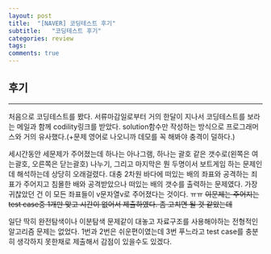 ```yaml
---
layout: post
title:  "[NAVER] 코딩테스트 후기"
subtitle:   "코딩테스트 후기"
categories: review
tags: 
comments: true
---
```



## 후기 
---

처음으로 코딩테스트를 봤다. 서류마감일로부터 거의 한달이 지나서 코딩테스트를 보라는 메일과 함께 codility링크를 받았다. solution함수만 작성하는 방식으로 프로그래머스와 거의 유사했다.(+문제 영어로 나오니까 데모를 꼭 해봐야 충격이 덜하다.) 

세시간동안 세문제가 주어졌는데 하나는 아나그램, 하나는 괄호 같은 갯수로(왼쪽은 여는괄호, 오른쪽은 닫는괄호) 나누기, 그리고 마지막은 뭔 두명이서 보트게임 하는 문제인데  해석하는데 상당히 오래걸렸다. 대충 2차원 바다에 떠있는 배의 좌표와 공격하는 죄표가 주어지고 침몰한 배와 공격받았으나 떠있는 배의 갯수를 출력하는 문제였다. 가장 귀찮았던 건 이 모든 좌표들이 v문자열v로 주어졌다는 것이다. ㅠㅠ ~~이문제는 주어지는 test case중 1개만 맞고 시간이 없어서 제출하였다. 좀 고치면 될 것 같았는데~~

일단 딱히 완전탐색이나 이분탐색 문제같이 대놓고 자료구조를 사용해야하는 전형적인 알고리즘 문제는 없었다. 1번과 2번은 쉬운편이였는데 3번 푸느라고 test case를 충분히 생각하지 못한채로 제출해서 감점이 있을수도 있겠다.  
